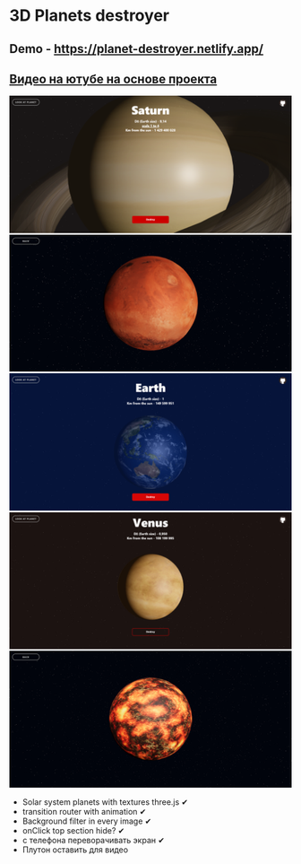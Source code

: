 # 3D Planets destroyer
## Demo - https://planet-destroyer.netlify.app/


## [Видео на ютубе на основе проекта](https://www.youtube.com/watch?v=H_OdNo4dxTE)

<img src='1.png'>
<img src='2.png'>
<img src='3.png'>
<img src='4.png'>
<img src='5.png'>

<ul>
<li> Solar system planets with textures three.js ✔
<li> transition router with animation ✔
<li> Background filter in every image ✔
<li> onClick top section hide? ✔
<li> с телефона переворачивать экран ✔


<li> Плутон оставить для видео
</ul>
